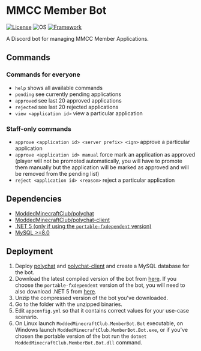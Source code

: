 # MMCC Member Bot
[![License](https://img.shields.io/badge/license-GPL--3.0-blue?style=flat-square)](https://github.com/ModdedMinecraftClub/mmcc-member-bot/blob/master/LICENSE)
![OS](https://img.shields.io/badge/platform-linux%20%7C%20windows-orange?style=flat-square)
[![Framework](https://img.shields.io/badge/framework-.NET%205-blueviolet?style=flat-square)](https://dotnet.microsoft.com/download)

A Discord bot for managing MMCC Member Applications.

## Commands

### Commands for everyone

- `help` shows all available commands
- `pending` see currently pending applications
- `approved` see last 20 approved applications
- `rejected` see last 20 rejected applications
- `view <application id>` view a particular application

### Staff-only commands

- `approve <application id> <server prefix> <ign>` approve a particular application
- `approve <application id> manual` force mark an application as approved (player will not be promoted automatically, you will have to promote them manually but the application will be marked as approved and will be removed from the pending list)
- `reject <application id> <reason>` reject a particular application

## Dependencies

- [ModdedMinecraftClub/polychat](https://github.com/ModdedMinecraftClub/polychat)
- [ModdedMinecraftClub/polychat-client](https://github.com/ModdedMinecraftClub/polychat)
- [.NET 5 (only if using the `portable-fxdependent` version)](https://dotnet.microsoft.com/download)
- [MySQL >=8.0](https://www.mysql.com/)

## Deployment

1. Deploy [polychat](https://github.com/ModdedMinecraftClub/polychat) and [polychat-client](https://github.com/ModdedMinecraftClub/polychat-client) and create a MySQL database for the bot.
2. Download the latest compiled version of the bot from [here](https://github.com/ModdedMinecraftClub/mmcc-member-bot/releases). If you choose the `portable-fxdependent` version of the bot, you will need to also download .NET 5 from [here](https://dotnet.microsoft.com/download/dotnet/5.0).
3. Unzip the compressed version of the bot you've downloaded.
4. Go to the folder with the unzipped binaries.
5. Edit `appconfig.yml` so that it contains correct values for your use-case scenario.
6. On Linux launch `ModdedMinecraftClub.MemberBot.Bot` executable, on Windows launch `ModdedMinecraftClub.MemberBot.Bot.exe`, or if you've chosen the portable version of the bot run the `dotnet ModdedMinecraftClub.MemberBot.Bot.dll` command.
